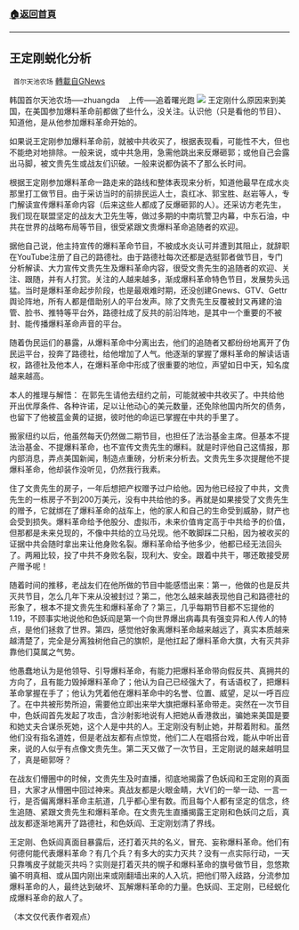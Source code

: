 ###  [:house:返回首頁](https://github.com/ourhimalayas/txt)
---


## 王定刚蜕化分析
` 首尔天池农场` [轉載自GNews](https://gnews.org/zh-hans/1580612/)

韩国首尔天池农场—–zhuangda    上传—–追着曙光跑
![](https://assets.gnews.org/wp-content/uploads/2021/10/王修.jpeg)
王定刚什么原因来到美国，在美国参加爆料革命前都做了些什么，没关注。认识他（只是看他的节目）、知道他，是从他参加爆料革命开始的。

如果说王定刚参加爆料革命前，就被中共收买了，根据表现看，可能性不大，但也不能绝对地排除。一般来说，或中共急用，急需他跳出来反爆砸郭；或他自己会露出马脚，被文贵先生或战友们识破。一般来说都伪装不了那么长时间。

根据王定刚参加爆料革命一路走来的路线和整体表现来分析，知道他最早在成水炎那里打工做节目。由于采访当时的前排民运人士，袁红冰、郭宝胜、赵岩等人，专门解读宣传爆料革命内容（后来这些人都成了反爆砸郭的人）。还采访方老先生，我们现在联盟坚定的战友大卫先生等，做过多期的中南坑警卫内幕，中东石油，中共在世界的战略布局等节目，很受紧跟文贵爆料革命追随者的欢迎。

据他自己说，他主持宣传的爆料革命节目，不被成水炎认可并遭到其阻止，就辞职在YouTube注册了自己的路德社。由于路德社每次还都是选挺郭者做节目，专门分析解读、大力宣传文贵先生及爆料革命内容，很受文贵先生的追随者的欢迎、关注、跟随，并有人打赏。关注的人越来越多，渐成爆料革命特色节目，发展势头迅猛。当时是爆料革命起步阶段，也是最艰难时期，还没创建Gnews、GTV、Gettr舆论阵地，所有人都是借助别人的平台发声。除了文贵先生反覆被封又再建的油管、脸书、推特等平台外，路德社成了反共的前沿阵地，是其中一个重要的不被封、能传播爆料革命声音的平台。

随着伪民运们的暴露，从爆料革命中分离出去，他们的追随者又都纷纷地离开了伪民运平台，投奔了路德社，给他增加了人气。他逐渐的掌握了爆料革命的解读话语权，路德社及他本人，在爆料革命中形成了很重要的地位，声望如日中天，知名度越来越高。

本人的推理与解悟：
在郭先生请他去纽约之前，可能就被中共收买了。中共给他开出优厚条件、各种许诺，足以让他动心的美元数量，还免除他国内所欠的债务，也留下了他被蓝金黄的证据，彼时他的命运已掌握在中共的手里了。

搬家纽约以后，他虽然每天仍然做二期节目，也担任了法治基金主席。但基本不提法治基金、不提爆料革命，也不宣传文贵先生的爆料。就是时评他自己这情报，那内部消息，弄点美国新闻，制造点重磅，分析来分析去。文贵先生多次提醒他不提爆料革命，他却装作没听见，仍然我行我素。

住了文贵先生的房子，一年后想把产权赠予过户给他。因为他已经投了中共，文贵先生的一栋房子不到200万美元，没有中共给他的多。再就是如果接受了文贵先生的赠予，它就绑在了爆料革命的战车上，他的家人和自己的生命受到威胁，财产也会受到损失。爆料革命给予他股分、虚拟币，未来价值肯定高于中共给予的价值，但那都是未来兑现的，不像中共给的立马兑现。他不敢脚踩二只船，因为被收买的证据中共会随时拿出来让他身败名裂。爆料革命给予他多少，他都已经无法回头了。两厢比较，投了中共不身败名裂，现利大、安全。跟着中共干，哪还敢接受房产赠予呢！

随着时间的推移，老战友们在他所做的节目中能感悟出来：第一，他做的也是反共灭共节目，怎么几年下来从没被封过？第二，他怎么越来越表现他自己和路德社的形象了，根本不提文贵先生和爆料革命了？第三，几乎每期节目都不忘提他的1.19，不顾事实地说他和色妖阎是第一个向世界爆出病毒具有强变异和人传人的特点，是他们拯救了世界。第四，感觉他好象离爆料革命越来越远了，真实本质越来越清楚了，完全是分离独树他自己的旗帜，是他扛起了爆料革命大旗，大有灭共非靠他们莫属之气势。

他愚蠢地认为是他领导、引导爆料革命，有能力把爆料革命带向假反共、真拥共的方向了，且有能力毁掉爆料革命了；他认为自己已经强大了，有话语权了，把爆料革命掌握在手了；他认为凭着他在爆料革命中的名誉、位置、威望，足以一呼百应了。在中共被形势所迫，需要他立即出来举大旗把爆料革命带走。突然在一次节目中，色妖阎首先发起了攻击，含沙射影地说有人把她从香港救出，骗她来美国是要和她丈夫合谋杀死她，这个人是中共的人。王定刚没有制止她，并帮着附和。虽然他们没有指名道姓，但是老战友都有点惊觉，他们二人在唱搭台戏，能从中听出音来，说的人似乎有点像文贵先生。第二天又做了一次节目，王定刚说的越来越明显了，真是砸郭呀？

在战友们懵圈中的时候，文贵先生及时直播，彻底地揭露了色妖阎和王定刚的真面目，大家才从懵圈中回过神来。真战友都是火眼金睛，大V们的一举一动、一言一行，是否偏离爆料革命主航道，几乎都心里有数。而且每个人都有坚定的信念，终生追随、紧跟文贵先生和爆料革命。在文贵先生直播揭露王定刚和色妖闫之后，真战友都逐渐地离开了路德社，和色妖阎、王定刚划清了界线。

王定刚、色妖阎真面目暴露后，还打着灭共的名义，冒充、妄称爆料革命。他们有何德何能代表爆料革命？有几个兵？有多大的实力灭共？没有一点实际行动，一天只靠嘴皮子就能灭共吗？实则是打着灭共的幌子和爆料革命的旗号做节目，忽悠欺骗不明真相、或从国内刚出来或刚翻墙出来的人入坑，把他们带入歧路，分流参加爆料革命的人，最终达到破坏、瓦解爆料革命的力量。色妖阎、王定刚，已经蜕化成爆料革命的敌人了。

（本文仅代表作者观点）
